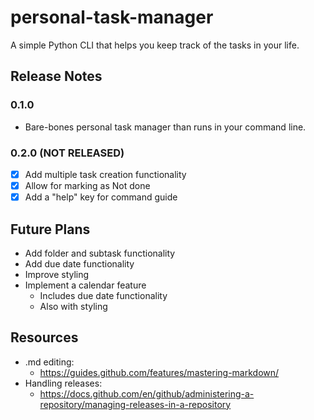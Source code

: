# personal-task-manager
A simple Python CLI that helps you keep track of the tasks in your life.
## Release Notes
### 0.1.0
* Bare-bones personal task manager than runs in your command line.
### 0.2.0 (NOT RELEASED)
- [X] Add multiple task creation functionality
- [X] Allow for marking as Not done
- [X] Add a "help" key for command guide
## Future Plans
* Add folder and subtask functionality
* Add due date functionality
* Improve styling
* Implement a calendar feature
  * Includes due date functionality
  * Also with styling
## Resources
* .md editing:
  * https://guides.github.com/features/mastering-markdown/
* Handling releases:
  * https://docs.github.com/en/github/administering-a-repository/managing-releases-in-a-repository
